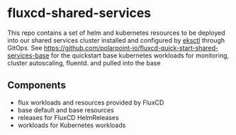 # fluxcd-shared-services

This repo contains a set of helm and kubernetes resources to be deployed into our shared services cluster 
installed and configured by [eksctl](https://eksctl.io) through GitOps. See https://github.com/polarpoint-io/fluxcd-quick-start-shared-services-base for the quickstart base kubernetes workloads for monitoring, cluster autoscaling, fluentd. and pulled into the base


## Components

- flux workloads and resources provided by FluxCD
- base default and base resources
- releases for FluxCD HelmReleases
- workloads for Kubernetes workloads

